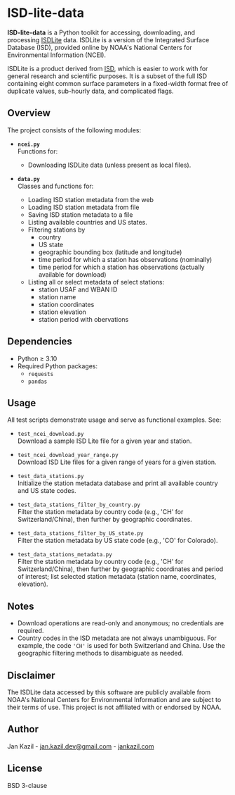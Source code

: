 # ISD-lite-data

**ISD-lite-data** is a Python toolkit for accessing, downloading, and processing [ISDLite](https://www.ncei.noaa.gov/pub/data/noaa/isd-lite) data. ISDLite is a version of the Integrated Surface Database (ISD), provided online by NOAA's National Centers for Environmental Information (NCEI).

ISDLite is a product derived from [ISD](https://www.ncei.noaa.gov/products/land-based-station/integrated-surface-database), which is easier to work with for general research and scientific purposes. It is a subset of the full ISD containing eight common surface parameters in a fixed-width format free of duplicate values, sub-hourly data, and complicated flags.

## Overview

The project consists of the following modules:

- **`ncei.py`**  
  Functions for:
  - Downloading ISDLite data (unless present as local files).

- **`data.py`**  
  Classes and functions for:
  - Loading ISD station metadata from the web
  - Loading ISD station metadata from file
  - Saving ISD station metadata to a file
  - Listing available countries and US states.
  - Filtering stations by
    - country
    - US state
    - geographic bounding box (latitude and longitude)
    - time period for which a station has observations (nominally)
    - time period for which a station has observations (actually available for download)
  - Listing all or select metadata of select stations:
    - station USAF and WBAN ID
    - station name
    - station coordinates
    - station elevation
    - station period with obervations

## Dependencies

- Python ≥ 3.10
- Required Python packages:
  - `requests`
  - `pandas`

## Usage

All test scripts demonstrate usage and serve as functional examples. See:

- `test_ncei_download.py`  
  Download a sample ISD Lite file for a given year and station.
- `test_ncei_download_year_range.py`  
  Download ISD Lite files for a given range of years for a given station.

- `test_data_stations.py`  
  Initialize the station metadata database and print all available country and US state codes.

- `test_data_stations_filter_by_country.py`  
  Filter the station metadata by country code (e.g., 'CH' for Switzerland/China), then further by geographic coordinates.

- `test_data_stations_filter_by_US_state.py`  
  Filter the station metadata by US state code (e.g., 'CO' for Colorado).

- `test_data_stations_metadata.py`  
  Filter the station metadata by country code (e.g., 'CH' for Switzerland/China), then further by geographic coordinates and period of interest; list selected station metadata (station name, coordinates, elevation).

## Notes

- Download operations are read-only and anonymous; no credentials are required.
- Country codes in the ISD metadata are not always unambiguous. For example, the code `'CH'` is used for both Switzerland and China. Use the geographic filtering methods to disambiguate as needed.

## Disclaimer

The ISDLite data accessed by this software are publicly available from NOAA's National Centers for Environmental Information and are subject to their terms of use. This project is not affiliated with or endorsed by NOAA.

## Author

Jan Kazil - jan.kazil.dev@gmail.com - [jankazil.com](https://jankazil.com)

## License

BSD 3-clause
